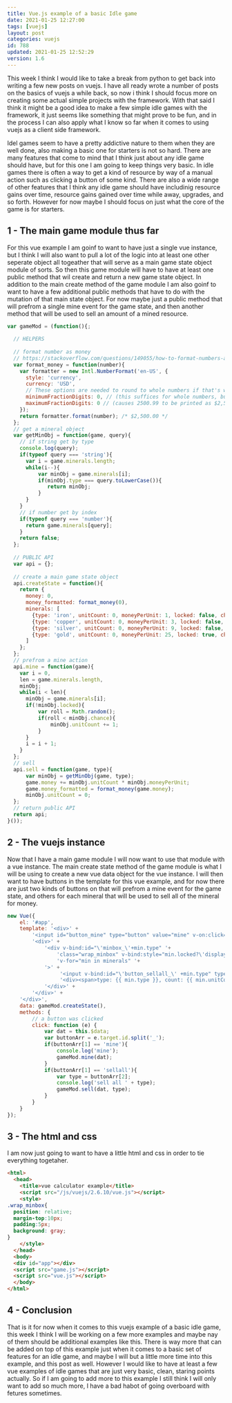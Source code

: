 ```yaml
---
title: Vue.js example of a basic Idle game
date: 2021-01-25 12:27:00
tags: [vuejs]
layout: post
categories: vuejs
id: 788
updated: 2021-01-25 12:52:29
version: 1.6
---
```


This week I think I would like to take a break from python to get back into writing a few new posts on vuejs. I have all ready wrote a number of posts on the basics of vuejs a while back, so now i think I should focus more on creating some actual simple projects with the framework. With that said I think it might be a good idea to make a few simple idle games with the framework, it just seems like something that might prove to be fun, and in the process I can also apply what I know so far when it comes to using vuejs as a client side framework.

Idel games seem to have a pretty addictive nature to them when they are well done, also making a basic one for starters is not so hard. There are many features that come to mind that I think just about any idle game should have, but for this one I am going to keep things very basic. In idle games there is often a way to get a kind of resource by way of a manual action such as clicking a button of some kind. There are also a wide range of other features that I think any idle game should have includinig resource gains over time, resource gains gained over time while away, upgrades, and so forth. However for now maybe I should focus on just what the core of the game is for starters.

<!-- more -->

## 1 - The main game module thus far

For this vue example I am goinf to want to have just a single vue instance, but I think I will also want to pull a lot of the logic into at least one other seperate object all togeather that will serve as a main game state object module of sorts. So then this game module will have to have at least one public method that wil create and return a new game state object. In addition to the main create method of the game module I am also goinf to want to have a few additional public methods that have to do with the mutation of that main state object. For now maybe just a public method that will prefrom a single mine event for the game state, and then another method that will be used to sell an amount of a mined resource.

```js
var gameMod = (function(){;
 
  // HELPERS
 
  // format number as money
  // https://stackoverflow.com/questions/149055/how-to-format-numbers-as-currency-string
  var format_money = function(number){
    var formatter = new Intl.NumberFormat('en-US', {
      style: 'currency',
      currency: 'USD',
      // These options are needed to round to whole numbers if that's what you want.
      minimumFractionDigits: 0, // (this suffices for whole numbers, but will print 2500.10 as $2,500.1)
      maximumFractionDigits: 0 // (causes 2500.99 to be printed as $2,501)
    });
    return formatter.format(number); /* $2,500.00 */
  };
  // get a mineral object
  var getMinObj = function(game, query){
    // if string get by type
    console.log(query);
    if(typeof query === 'string'){
      var i = game.minerals.length;
      while(i--){
          var minObj = game.minerals[i];
          if(minObj.type === query.toLowerCase()){
             return minObj;
          }
      }
    }
    // if number get by index
    if(typeof query === 'number'){
      return game.minerals[query];
    }
    return false;
  };
 
  // PUBLIC API
  var api = {};
 
  // create a main game state object
  api.createState = function(){
    return {
      money: 0,
      money_formatted: format_money(0),
      minerals: [
        {type: 'iron', unitCount: 0, moneyPerUnit: 1, locked: false, chance: 1},
        {type: 'copper', unitCount: 0, moneyPerUnit: 3, locked: false, chance: 0.5},
        {type: 'silver', unitCount: 0, moneyPerUnit: 9, locked: false, chance: 0.25},
        {type: 'gold', unitCount: 0, moneyPerUnit: 25, locked: true, chance: 0.01}
      ]
    };
  };
  // prefrom a mine action
  api.mine = function(game){
    var i = 0,
    len = game.minerals.length,
    minObj;
    while(i < len){
      minObj = game.minerals[i];
      if(!minObj.locked){
          var roll = Math.random();
          if(roll < minObj.chance){
              minObj.unitCount += 1;
          }
      }
      i = i + 1;
    }
  };
  // sell
  api.sell = function(game, type){
      var minObj = getMinObj(game, type);
      game.money += minObj.unitCount * minObj.moneyPerUnit;
      game.money_formatted = format_money(game.money);
      minObj.unitCount = 0;
  };
  // return public API
  return api;
}());
```

## 2 - The vuejs instance

Now that I have a main game module I will now want to use that module with a vue instance. The main create state method of the game module is what I will be using to create a new vue data object for the vue instance. I will then want to have buttons in the template for this vue example, and for now there are just two kinds of buttons on that will prefrom a mine event for the game state, and others for each mineral that will be used to sell all of the mineral for money.

```js
new Vue({
    el: '#app',
    template: '<div>' +
        '<input id="button_mine" type="button" value="mine" v-on:click="click"> <span> {{ money_formatted }} </span> <br>' +
        '<div>' +
            '<div v-bind:id="\'minbox_\'+min.type" '+
                'class="wrap_minbox" v-bind:style="min.locked?\'display:none;\':\'display:block;\'" '+
                'v-for="min in minerals" '+
            '>' +
                 '<input v-bind:id="\'button_sellall_\' +min.type" type="button" value="sell all" v-on:click="click">' +
                 '<div><span>type: {{ min.type }}, count: {{ min.unitCount }}</span></div>' +
            '</div>' +
        '</div>' +
    '</div>',
    data: gameMod.createState(),
    methods: {
        // a button was clicked
        click: function (e) {
            var dat = this.$data;
            var buttonArr = e.target.id.split('_');
            if(buttonArr[1] == 'mine'){
                console.log('mine');
                gameMod.mine(dat);
            }
            if(buttonArr[1] == 'sellall'){
                var type = buttonArr[2];
                console.log('sell all ' + type);
                gameMod.sell(dat, type);
            }
        }
    }
});
```

## 3 - The html and css

I am now just going to want to have a little html and css in order to tie everything togetaher.

```html
<html>
  <head>
    <title>vue calculator example</title>
    <script src="/js/vuejs/2.6.10/vue.js"></script>
    <style>
.wrap_minbox{
  position: relative;
  margin-top:10px;
  padding:5px;
  background: gray;
}
    </style>
  </head>
  <body>
  <div id="app"></div>
  <script src="game.js"></script>
  <script src="vue.js"></script>
  </body>
</html>
```

## 4 - Conclusion

That is it for now when it comes to this vuejs example of a basic idle game, this week I think I will be working on a few more examples and maybe nay of them should be additional examples like this. There is way more that can be added on top of this example just when it comes to a basic set of features for an idle game, and maybe I will but a little more time into this example, and this post as well. However I would like to have at least a few vue examples of idle games that are just very basic, clean, staring points actually. So if I am going to add more to this example I still think I will only want to add so much more, I have a bad habot of going overboard with fetures sometimes.
